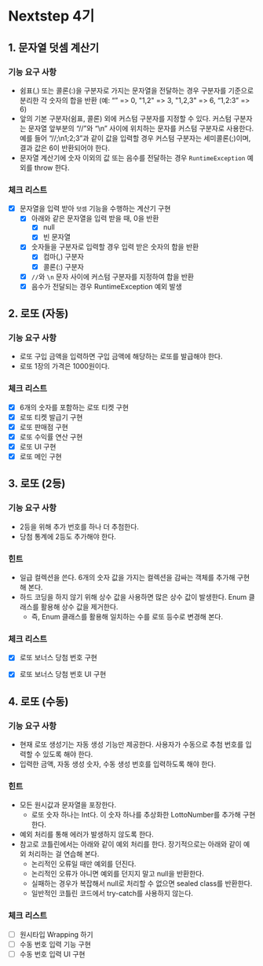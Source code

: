 # Nextstep 4기

## 1. 문자열 덧셈 계산기

### 기능 요구 사항

* 쉼표(,) 또는 콜론(:)을 구분자로 가지는 문자열을 전달하는 경우 구분자를 기준으로 분리한 각 숫자의 합을 반환 (예: “” => 0, "1,2" => 3, "1,2,3" => 6, “1,2:3” => 6)
* 앞의 기본 구분자(쉼표, 콜론) 외에 커스텀 구분자를 지정할 수 있다. 커스텀 구분자는 문자열 앞부분의 “//”와 “\n” 사이에 위치하는 문자를 커스텀 구분자로 사용한다. 예를 들어 “//;\n1;2;3”과
  같이 값을 입력할 경우 커스텀 구분자는 세미콜론(;)이며, 결과 값은 6이 반환되어야 한다.
* 문자열 계산기에 숫자 이외의 값 또는 음수를 전달하는 경우 `RuntimeException` 예외를 throw 한다.

### 체크 리스트

* [x] 문자열을 입력 받아 `덧셈` 기능을 수행하는 계산기 구현
    * [x] 아래와 같은 문자열을 입력 받을 때, 0을 반환
        * [x] null
        * [x] 빈 문자열
    * [x] 숫자들을 구분자로 입력할 경우 입력 받은 숫자의 합을 반환
        * [x] 컴마(,) 구분자
        * [x] 콜론(:) 구분자
    * [x] `//`와 `\n` 문자 사이에 커스텀 구분자를 지정하여 합을 반환
    * [x] 음수가 전달되는 경우 RuntimeException 예외 발생

## 2. 로또 (자동)

### 기능 요구 사항
* 로또 구입 금액을 입력하면 구입 금액에 해당하는 로또를 발급해야 한다.
* 로또 1장의 가격은 1000원이다.

### 체크 리스트
* [x] 6개의 숫자를 포함하는 로또 티켓 구현
* [x] 로또 티켓 발급기 구현
* [x] 로또 판매점 구현
* [x] 로또 수익률 연산 구현
* [x] 로또 UI 구현
* [x] 로또 메인 구현

## 3. 로또 (2등)

### 기능 요구 사항
* 2등을 위해 추가 번호를 하나 더 추첨한다.
* 당첨 통계에 2등도 추가해야 한다.

### 힌트
* 일급 컬렉션을 쓴다. 6개의 숫자 값을 가지는 컬렉션을 감싸는 객체를 추가해 구현해 본다.
* 하드 코딩을 하지 않기 위해 상수 값을 사용하면 많은 상수 값이 발생한다. Enum 클래스를 활용해 상수 값을 제거한다.
    * 즉, Enum 클래스를 활용해 일치하는 수를 로또 등수로 변경해 본다.

### 체크 리스트
* [x] 로또 보너스 당첨 번호 구현
* [x] 로또 보너스 당첨 번호 UI 구현


## 4. 로또 (수동)

### 기능 요구 사항
* 현재 로또 생성기는 자동 생성 기능만 제공한다. 사용자가 수동으로 추첨 번호를 입력할 수 있도록 해야 한다.
* 입력한 금액, 자동 생성 숫자, 수동 생성 번호를 입력하도록 해야 한다.
### 힌트
* 모든 원시값과 문자열을 포장한다.
  * 로또 숫자 하나는 Int다. 이 숫자 하나를 추상화한 LottoNumber를 추가해 구현한다.
* 예외 처리를 통해 에러가 발생하지 않도록 한다.
* 참고로 코틀린에서는 아래와 같이 예외 처리를 한다. 장기적으로는 아래와 같이 예외 처리하는 걸 연습해 본다.
  * 논리적인 오류일 때만 예외를 던진다.
  * 논리적인 오류가 아니면 예외를 던지지 말고 null을 반환한다.
  * 실패하는 경우가 복잡해서 null로 처리할 수 없으면 sealed class를 반환한다.
  * 일반적인 코틀린 코드에서 try-catch를 사용하지 않는다.

### 체크 리스트
* [ ] 원시타입 Wrapping 하기
* [ ] 수동 번호 입력 기능 구현
* [ ] 수동 번호 입력 UI 구현